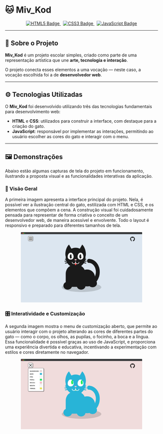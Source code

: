 # 🐱 Miv_Kod

<p align="center">
  <a href="https://developer.mozilla.org/en-US/docs/Web/HTML" target="_blank" rel="noopener noreferrer">
    <img src="https://img.shields.io/badge/HTML5-E44D26?style=for-the-badge&logo=html5&logoColor=white" alt="HTML5 Badge" />
  </a>
  &nbsp;
  <a href="https://developer.mozilla.org/en-US/docs/Web/CSS" target="_blank" rel="noopener noreferrer">
    <img src="https://img.shields.io/badge/CSS3-1572B6?style=for-the-badge&logo=css3&logoColor=white" alt="CSS3 Badge" />
  </a>
  &nbsp;
  <a href="https://developer.mozilla.org/en-US/docs/Web/JavaScript" target="_blank" rel="noopener noreferrer">
    <img src="https://img.shields.io/badge/JavaScript-F7DF1E?style=for-the-badge&logo=javascript&logoColor=black" alt="JavaScript Badge" />
  </a>
</p>



---

## 🎨 Sobre o Projeto

**Miv_Kod** é um projeto escolar simples, criado como parte de uma representação artística que une **arte, tecnologia e interação**.

O projeto conecta esses elementos a uma vocação — neste caso, a vocação escolhida foi a de **desenvolvedor web**.

---

## ⚙️ Tecnologias Utilizadas

O **Miv_Kod** foi desenvolvido utilizando três das tecnologias fundamentais para desenvolvimento web:

- **HTML** e **CSS**: utilizados para construir a interface, com destaque para a criação do gato.
- **JavaScript**: responsável por implementar as interações, permitindo ao usuário escolher as cores do gato e interagir com o menu.

---

## 🖼️ Demonstrações

Abaixo estão algumas capturas de tela do projeto em funcionamento, ilustrando a proposta visual e as funcionalidades interativas da aplicação.

### 📸 Visão Geral

A primeira imagem apresenta a interface principal do projeto. Nela, é possível ver a ilustração central do gato, estilizada com HTML e CSS, e os elementos que compõem a cena. A construção visual foi cuidadosamente pensada para representar de forma criativa o conceito de um desenvolvedor web, de maneira acessível e envolvente. Todo o layout é responsivo e preparado para diferentes tamanhos de tela.

<p align="center">
  <img src="./public/images/demos/screenshot-1.png" alt="Demonstração 1" width="400" />
</p>

### 🎛️ Interatividade e Customização

A segunda imagem mostra o menu de customização aberto, que permite ao usuário interagir com o projeto alterando as cores de diferentes partes do gato — como o corpo, os olhos, as pupilas, o focinho, a boca e a língua. Essa funcionalidade é possível graças ao uso de JavaScript, e proporciona uma experiência divertida e educativa, incentivando a experimentação com estilos e cores diretamente no navegador.

<p align="center">
  <img src="./public/images/demos/screenshot-2.png" alt="Demonstração 2" width="400" />
</p>
